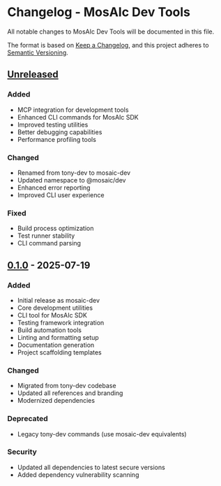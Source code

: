 # Changelog - MosAIc Dev Tools

All notable changes to MosAIc Dev Tools will be documented in this file.

The format is based on [Keep a Changelog](https://keepachangelog.com/en/1.0.0/),
and this project adheres to [Semantic Versioning](https://semver.org/spec/v2.0.0.html).

## [Unreleased]

### Added
- MCP integration for development tools
- Enhanced CLI commands for MosAIc SDK
- Improved testing utilities
- Better debugging capabilities
- Performance profiling tools

### Changed
- Renamed from tony-dev to mosaic-dev
- Updated namespace to @mosaic/dev
- Enhanced error reporting
- Improved CLI user experience

### Fixed
- Build process optimization
- Test runner stability
- CLI command parsing

## [0.1.0] - 2025-07-19

### Added
- Initial release as mosaic-dev
- Core development utilities
- CLI tool for MosAIc SDK
- Testing framework integration
- Build automation tools
- Linting and formatting setup
- Documentation generation
- Project scaffolding templates

### Changed
- Migrated from tony-dev codebase
- Updated all references and branding
- Modernized dependencies

### Deprecated
- Legacy tony-dev commands (use mosaic-dev equivalents)

### Security
- Updated all dependencies to latest secure versions
- Added dependency vulnerability scanning

[Unreleased]: https://github.com/jetrich/mosaic-dev/compare/v0.1.0...HEAD
[0.1.0]: https://github.com/jetrich/mosaic-dev/releases/tag/v0.1.0